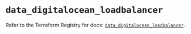 # `data_digitalocean_loadbalancer`

Refer to the Terraform Registry for docs: [`data_digitalocean_loadbalancer`](https://registry.terraform.io/providers/digitalocean/digitalocean/2.40.0/docs/data-sources/loadbalancer).
